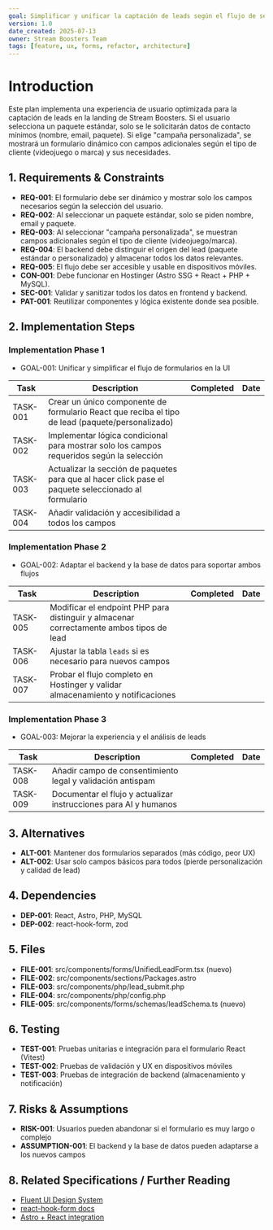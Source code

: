 ```yaml
---
goal: Simplificar y unificar la captación de leads según el flujo de selección de paquetes y personalización
version: 1.0
date_created: 2025-07-13
owner: Stream Boosters Team
tags: [feature, ux, forms, refactor, architecture]
---
```


# Introduction

Este plan implementa una experiencia de usuario optimizada para la captación de leads en la landing de Stream Boosters. Si el usuario selecciona un paquete estándar, solo se le solicitarán datos de contacto mínimos (nombre, email, paquete). Si elige "campaña personalizada", se mostrará un formulario dinámico con campos adicionales según el tipo de cliente (videojuego o marca) y sus necesidades.

## 1. Requirements & Constraints

- **REQ-001**: El formulario debe ser dinámico y mostrar solo los campos necesarios según la selección del usuario.
- **REQ-002**: Al seleccionar un paquete estándar, solo se piden nombre, email y paquete.
- **REQ-003**: Al seleccionar "campaña personalizada", se muestran campos adicionales según el tipo de cliente (videojuego/marca).
- **REQ-004**: El backend debe distinguir el origen del lead (paquete estándar o personalizado) y almacenar todos los datos relevantes.
- **REQ-005**: El flujo debe ser accesible y usable en dispositivos móviles.
- **CON-001**: Debe funcionar en Hostinger (Astro SSG + React + PHP + MySQL).
- **SEC-001**: Validar y sanitizar todos los datos en frontend y backend.
- **PAT-001**: Reutilizar componentes y lógica existente donde sea posible.

## 2. Implementation Steps

### Implementation Phase 1

- GOAL-001: Unificar y simplificar el flujo de formularios en la UI

| Task     | Description                                                                                          | Completed | Date |
| -------- | ---------------------------------------------------------------------------------------------------- | --------- | ---- |
| TASK-001 | Crear un único componente de formulario React que reciba el tipo de lead (paquete/personalizado)     |           |      |
| TASK-002 | Implementar lógica condicional para mostrar solo los campos requeridos según la selección            |           |      |
| TASK-003 | Actualizar la sección de paquetes para que al hacer click pase el paquete seleccionado al formulario |           |      |
| TASK-004 | Añadir validación y accesibilidad a todos los campos                                                 |           |      |

### Implementation Phase 2

- GOAL-002: Adaptar el backend y la base de datos para soportar ambos flujos

| Task     | Description                                                                             | Completed | Date |
| -------- | --------------------------------------------------------------------------------------- | --------- | ---- |
| TASK-005 | Modificar el endpoint PHP para distinguir y almacenar correctamente ambos tipos de lead |           |      |
| TASK-006 | Ajustar la tabla `leads` si es necesario para nuevos campos                             |           |      |
| TASK-007 | Probar el flujo completo en Hostinger y validar almacenamiento y notificaciones         |           |      |

### Implementation Phase 3

- GOAL-003: Mejorar la experiencia y el análisis de leads

| Task     | Description                                                      | Completed | Date |
| -------- | ---------------------------------------------------------------- | --------- | ---- |
| TASK-008 | Añadir campo de consentimiento legal y validación antispam       |           |      |
| TASK-009 | Documentar el flujo y actualizar instrucciones para AI y humanos |           |      |

## 3. Alternatives

- **ALT-001**: Mantener dos formularios separados (más código, peor UX)
- **ALT-002**: Usar solo campos básicos para todos (pierde personalización y calidad de lead)

## 4. Dependencies

- **DEP-001**: React, Astro, PHP, MySQL
- **DEP-002**: react-hook-form, zod

## 5. Files

- **FILE-001**: src/components/forms/UnifiedLeadForm.tsx (nuevo)
- **FILE-002**: src/components/sections/Packages.astro
- **FILE-003**: src/components/php/lead_submit.php
- **FILE-004**: src/components/php/config.php
- **FILE-005**: src/components/forms/schemas/leadSchema.ts (nuevo)

## 6. Testing

- **TEST-001**: Pruebas unitarias e integración para el formulario React (Vitest)
- **TEST-002**: Pruebas de validación y UX en dispositivos móviles
- **TEST-003**: Pruebas de integración de backend (almacenamiento y notificación)

## 7. Risks & Assumptions

- **RISK-001**: Usuarios pueden abandonar si el formulario es muy largo o complejo
- **ASSUMPTION-001**: El backend y la base de datos pueden adaptarse a los nuevos campos

## 8. Related Specifications / Further Reading

- [Fluent UI Design System](https://github.com/microsoft/fluentui)
- [react-hook-form docs](https://react-hook-form.com/)
- [Astro + React integration](https://docs.astro.build/en/guides/integrations-guide/react/)
